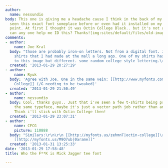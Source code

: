 ```yaml
---
author:
  name: nessundio
body: This one is giving me a headache cause I think in the back of my mind I have
  seen this exact font someplace before or even had it installed on my system at one
  point. At first I thought it was Octin College Black.. but it's not an exact match..
  can any one help me ID this? Thanks![img:sites/default/files/old-images/FN0P_4241.jpg]
comments:
- author:
    name: Joe Kral
  body: "those are probably iron-on letters. Not from a digital font. I have a few
    shirts that I had made at the mall a long ago. One of my shirts has letters similar
    to this image but different. some random college style lettering.\r\n\r\nJoe"
  created: '2013-01-29 20:27:29'
- author:
    name: Ryuk
  body: 'Agree with Joe. One in the same vein: [[http://www.myfonts.com/fonts/typodermic/octin-college/|Octin
    College]] (/G needing to be tweaked)'
  created: '2013-01-29 21:50:49'
- author:
    name: nessundio
  body: Cool, thanks guys.. Just that i've seen a few t-shirts being printed now with
    the same typeface, maybe it's just a vector path job rather than an actual font!
    Think i'll stick with Octin College then!
  created: '2013-01-29 23:07:31'
- author:
    name: CFCG
    picture: 110888
  body: "Similars:\r\n\r\n [[http://myfonts.us/zehmnT|octin-college]]\r\n [[http://myfonts.us/5mA2g8|lingua]]\r\n
    [[http://myfonts.us/M9O7ub|0arame]]"
  created: '2013-01-31 13:25:33'
date: '2013-01-29 17:58:48'
title: Who the F**K is Mick Jagger tee font

---
```

